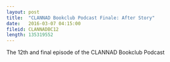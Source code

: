 ```yaml
---
layout: post
title:  "CLANNAD Bookclub Podcast Finale: After Story"
date:   2016-03-07 04:15:00
fileid: CLANNADBC12
length: 135319552   
---
```


The 12th and final episode of the CLANNAD Bookclub Podcast
